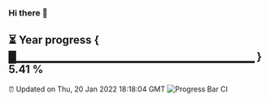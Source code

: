 ### Hi there 👋
⏳ Year progress { █▁▁▁▁▁▁▁▁▁▁▁▁▁▁▁▁▁▁▁▁▁▁▁▁▁▁▁▁▁ } 5.41 %
---
⏰ Updated on Thu, 20 Jan 2022 18:18:04 GMT
![Progress Bar CI](https://github.com/liununu/liununu/workflows/Progress%20Bar%20CI/badge.svg)
